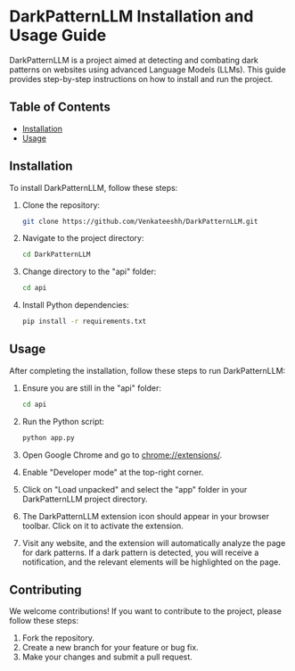 
# DarkPatternLLM Installation and Usage Guide

DarkPatternLLM is a project aimed at detecting and combating dark patterns on websites using advanced Language Models (LLMs). This guide provides step-by-step instructions on how to install and run the project.

## Table of Contents
- [Installation](#installation)
- [Usage](#usage)

## Installation

To install DarkPatternLLM, follow these steps:

1. Clone the repository:
   ```bash
   git clone https://github.com/Venkateeshh/DarkPatternLLM.git
   ```

2. Navigate to the project directory:
   ```bash
   cd DarkPatternLLM
   ```

3. Change directory to the "api" folder:
   ```bash
   cd api
   ```

4. Install Python dependencies:
   ```bash
   pip install -r requirements.txt
   ```

## Usage

After completing the installation, follow these steps to run DarkPatternLLM:

1. Ensure you are still in the "api" folder:
   ```bash
   cd api
   ```

2. Run the Python script:
   ```bash
   python app.py
   ```

3. Open Google Chrome and go to [chrome://extensions/](chrome://extensions/).

4. Enable "Developer mode" at the top-right corner.

5. Click on "Load unpacked" and select the "app" folder in your DarkPatternLLM project directory.

6. The DarkPatternLLM extension icon should appear in your browser toolbar. Click on it to activate the extension.

7. Visit any website, and the extension will automatically analyze the page for dark patterns. If a dark pattern is detected, you will receive a notification, and the relevant elements will be highlighted on the page.

## Contributing

We welcome contributions! If you want to contribute to the project, please follow these steps:

1. Fork the repository.
2. Create a new branch for your feature or bug fix.
3. Make your changes and submit a pull request.

